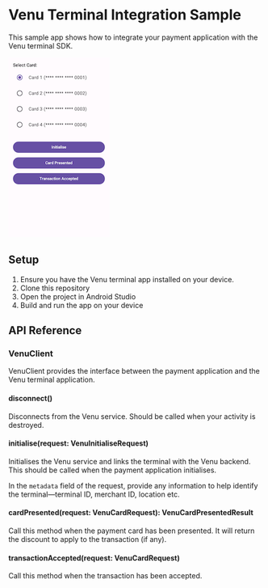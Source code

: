 # Venu Terminal Integration Sample

This sample app shows how to integrate your payment application with the Venu terminal SDK.

![Screenshot of the sample app](screenshot.png)

## Setup

1. Ensure you have the Venu terminal app installed on your device.
2. Clone this repository
3. Open the project in Android Studio
4. Build and run the app on your device

## API Reference

### VenuClient

VenuClient provides the interface between the payment application and the Venu terminal application.

#### disconnect()
Disconnects from the Venu service. Should be called when your activity is destroyed.

#### initialise(request: VenuInitialiseRequest)
Initialises the Venu service and links the terminal with the Venu backend. This should be called when
the payment application initialises.

In the `metadata` field of the request, provide any information to help identify the terminal—terminal ID, merchant ID, location etc.

#### cardPresented(request: VenuCardRequest): VenuCardPresentedResult
Call this method when the payment card has been presented. It will return the discount to apply to the transaction (if any).

#### transactionAccepted(request: VenuCardRequest)
Call this method when the transaction has been accepted.

